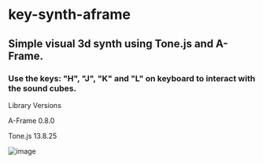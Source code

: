 # key-synth-aframe
<h2>Simple visual 3d synth using Tone.js and A-Frame.</h2>

<h3>Use the keys: "H", "J", "K" and "L" on keyboard to interact with the sound cubes.</h3>

<p>Library Versions</p>
<p>A-Frame 0.8.0</p>
<p>Tone.js 13.8.25</p>

![image](https://user-images.githubusercontent.com/51384440/179122339-1a2dcb2e-82fe-46af-a847-5f3c913f6e4c.png)
